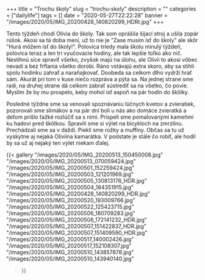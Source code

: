 +++
title = "Trochu školy"
slug = "trochu-skoly"
description = ""
categories = ["dailylife"]
tags = []
date = "2020-05-27T22:22:28"
banner = "/images/2020/05/IMG_20200428_140820299_HDRt.jpg"
+++


Tento týždeň chodí Olivia do školy. Tak som oprášila šijací stroj a ušila zopár rúšok. Akosi sa tá doba mení, už to nie je "Zase musím ísť do školy" ale skôr "Hurá môžem ísť do školy!". Polovica triedy mala školu minulý týždeň, polovica teraz a len tri vyučovacie hodiny, ale tak lepšie toľko ako nič. Nestihnú síce spraviť všetko, zvyšok majú na úlohu, ale Olivii to akosi vôbec nevadí a bez frflania všetko dorobí. Ráno vstávajú extra skoro, aby sa stihli spolu hodinku zahrať a naraňajkovať. Doobeda sa celkom dlho vydrží hrať sám. Akurát pri tom v kuse niečo rozpráva a pýta sa. Na jednej strane sme radi, na druhej strane dá celkom zabrať sústrediť sa na všetko, čo povie. Myslím že by mu prospelo, keby mohol ísť aspoň na pár hodín do škôlky. 

Posledné týždne sme sa venovali spoznávaniu lúčnych kvetov a zvieratiek, pozorovali sme slimákov a na pár dní boli u nás ako domáce zvieratká a deťom prišlo ťažké rozlúčiť sa s nimi. Prispeli sme pomaĺovanými kameňmi ku hadovi pred škôlkou. Spravili sme si výlet na bicykloch na zmrzlinu. Prechádzali sme sa v daždi. Piekli sme rožky a muffiny. Občas sa tu už vyskytne aj nejaká Oliviina kamarátka. V podstate je stále čo robiť, ale hodil by sa už aj nejaký ten výlet niekam ďalej.


{{< gallery
  "/images/2020/05/IMG_20200513_150450008.jpg"
  "/images/2020/05/IMG_20200513_070059424.jpg"
  "/images/2020/05/IMG_20200501_152259424.jpg"
  "/images/2020/05/IMG_20200503_121201969.jpg"
  "/images/2020/05/IMG_20200505_130813176_HDR.jpg"
  "/images/2020/05/IMG_20200504_184351915.jpg"
  "/images/2020/05/IMG_20200428_140820299_HDR.jpg"
  "/images/2020/05/IMG_20200520_193009766.jpg"
  "/images/2020/05/IMG_20200522_125423715.jpg"
  "/images/2020/05/IMG_20200506_180709283.jpg"
  "/images/2020/05/IMG_20200506_172141232_HDR.jpg"
  "/images/2020/05/IMG_20200507_151422837_HDR.jpg"
  "/images/2020/05/IMG_20200507_151409590_HDR.jpg"
  "/images/2020/05/IMG_20200517_140002426.jpg"
  "/images/2020/05/IMG_20200517_152108307.jpg"
  "/images/2020/05/IMG_20200510_143857878.jpg"
  "/images/2020/05/IMG_20200510_143940140.jpg" 
>}}

